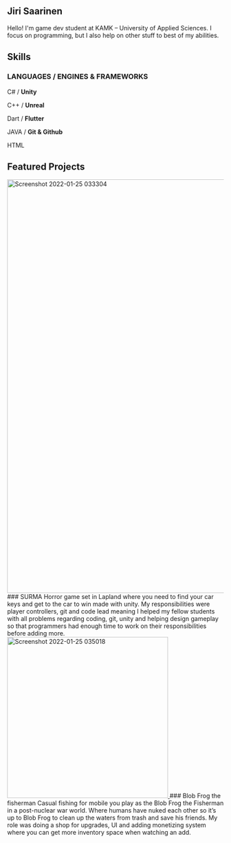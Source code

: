 ## Jiri Saarinen

Hello! I'm game dev student at KAMK – University of Applied Sciences. I focus on programming, but I also help on other stuff to best of my abilities.

## Skills

### LANGUAGES	/ ENGINES & FRAMEWORKS

C# / **Unity**

C++ / **Unreal**

Dart / **Flutter**

JAVA / **Git & Github**

HTML


## Featured Projects


<a href= "https://zjiri.itch.io/surma">
<img width="960" alt="Screenshot 2022-01-25 033304" src="https://user-images.githubusercontent.com/18169459/150894115-8e3795de-c93d-4a16-a9c9-01cc4d61c2c3.png">
</a>
### SURMA
Horror game set in Lapland where you need to find your car keys and get to the car to win made with unity. My responsibilities were player controllers, git and code lead meaning I helped my fellow students with all problems regarding coding, git, unity and helping design gameplay so that programmers had enough time to work on their responsibilities before adding more. 


<a href= "https://grayscal3.itch.io/blob-frog-the-fisherman">
<img width="374" alt="Screenshot 2022-01-25 035018" src="https://user-images.githubusercontent.com/18169459/150895799-f1f184ab-979f-4616-b0a3-305ab6ee30d7.png">
</a>
### Blob Frog the fisherman
Casual fishing for mobile you play as the Blob Frog the Fisherman in a post-nuclear war world. Where humans have nuked each other so it’s up to Blob Frog to clean up the waters from trash and save his friends. My role was doing a shop for upgrades, UI and adding monetizing system where you can get more inventory space when watching an add.
